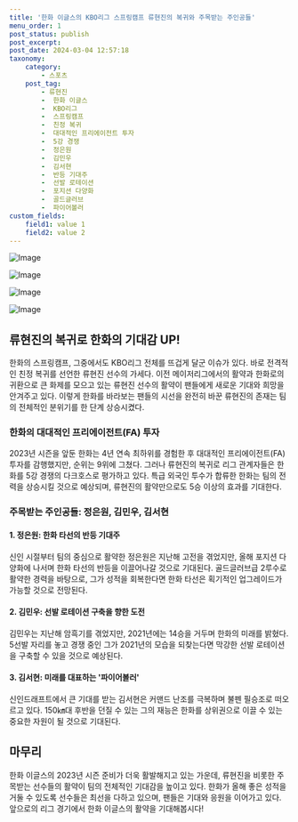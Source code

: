 ```yaml
---
title: '한화 이글스의 KBO리그 스프링캠프 류현진의 복귀와 주목받는 주인공들'
menu_order: 1
post_status: publish
post_excerpt: 
post_date: 2024-03-04 12:57:18
taxonomy:
    category:
        - 스포츠
    post_tag:
        - 류현진
        -  한화 이글스
        -  KBO리그
        -  스프링캠프
        -  친정 복귀
        -  대대적인 프리에이전트 투자
        -  5강 경쟁
        -  정은원
        -  김민우
        -  김서현
        -  반등 기대주
        -  선발 로테이션
        -  포지션 다양화
        -  골드글러브
        -  파이어볼러
custom_fields:
    field1: value 1
    field2: value 2
---
```


![Image](https://imgnews.pstatic.net/image/477/2024/03/04/0000476697_001_20240304073102140.jpg?type=w647)

![Image](https://imgnews.pstatic.net/image/477/2024/03/04/0000476697_002_20240304073102185.jpg?type=w647)

![Image](https://imgnews.pstatic.net/image/477/2024/03/04/0000476697_003_20240304073102250.jpg?type=w647)

![Image](https://imgnews.pstatic.net/image/477/2024/03/04/0000476697_004_20240304073102296.jpg?type=w647)

## 류현진의 복귀로 한화의 기대감 UP!
한화의 스프링캠프, 그중에서도 KBO리그 전체를 뜨겁게 달군 이슈가 있다. 바로 전격적인 친정 복귀를 선언한 류현진 선수의 가세다. 이전 메이저리그에서의 활약과 한화로의 귀환으로 큰 화제를 모으고 있는 류현진 선수의 활약이 팬들에게 새로운 기대와 희망을 안겨주고 있다. 이렇게 한화를 바라보는 팬들의 시선을 완전히 바꾼 류현진의 존재는 팀의 전체적인 분위기를 한 단계 상승시켰다.
### 한화의 대대적인 프리에이전트(FA) 투자
2023년 시즌을 앞둔 한화는 4년 연속 최하위를 경험한 후 대대적인 프리에이전트(FA) 투자를 감행했지만, 순위는 9위에 그쳤다. 그러나 류현진의 복귀로 리그 관계자들은 한화를 5강 경쟁의 다크호스로 평가하고 있다. 특급 외국인 투수가 합류한 한화는 팀의 전력을 상승시킬 것으로 예상되며, 류현진의 활약만으로도 5승 이상의 효과를 기대한다.
### 주목받는 주인공들: 정은원, 김민우, 김서현
#### 1. 정은원: 한화 타선의 반등 기대주
신인 시절부터 팀의 중심으로 활약한 정은원은 지난해 고전을 겪었지만, 올해 포지션 다양화에 나서며 한화 타선의 반등을 이끌어나갈 것으로 기대된다. 골드글러브급 2루수로 활약한 경력을 바탕으로, 그가 성적을 회복한다면 한화 타선은 획기적인 업그레이드가 가능할 것으로 전망된다.
#### 2. 김민우: 선발 로테이션 구축을 향한 도전
김민우는 지난해 암흑기를 겪었지만, 2021년에는 14승을 거두며 한화의 미래를 밝혔다. 5선발 자리를 놓고 경쟁 중인 그가 2021년의 모습을 되찾는다면 막강한 선발 로테이션을 구축할 수 있을 것으로 예상된다.
#### 3. 김서현: 미래를 대표하는 '파이어볼러'
신인드래프트에서 큰 기대를 받는 김서현은 커맨드 난조를 극복하며 불펜 필승조로 떠오르고 있다. 150㎞대 후반을 던질 수 있는 그의 재능은 한화를 상위권으로 이끌 수 있는 중요한 자원이 될 것으로 기대된다.
## 마무리
한화 이글스의 2023년 시즌 준비가 더욱 활발해지고 있는 가운데, 류현진을 비롯한 주목받는 선수들의 활약이 팀의 전체적인 기대감을 높이고 있다. 한화가 올해 좋은 성적을 거둘 수 있도록 선수들은 최선을 다하고 있으며, 팬들은 기대와 응원을 이어가고 있다. 앞으로의 리그 경기에서 한화 이글스의 활약을 기대해봅시다!
